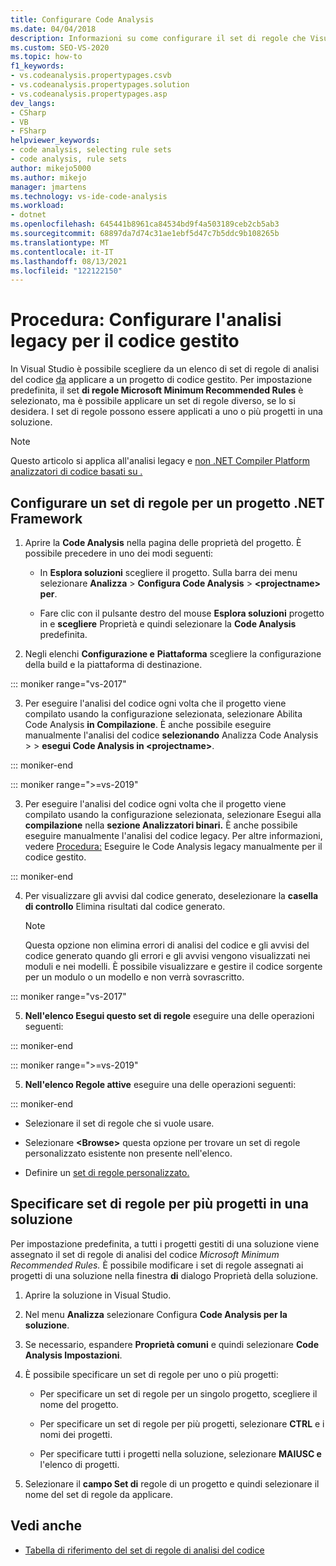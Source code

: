 ```yaml
---
title: Configurare Code Analysis
ms.date: 04/04/2018
description: Informazioni su come configurare il set di regole che Visual Studio'analisi del codice legacy. Vedere come applicare un set di regole a uno o più progetti in una soluzione.
ms.custom: SEO-VS-2020
ms.topic: how-to
f1_keywords:
- vs.codeanalysis.propertypages.csvb
- vs.codeanalysis.propertypages.solution
- vs.codeanalysis.propertypages.asp
dev_langs:
- CSharp
- VB
- FSharp
helpviewer_keywords:
- code analysis, selecting rule sets
- code analysis, rule sets
author: mikejo5000
ms.author: mikejo
manager: jmartens
ms.technology: vs-ide-code-analysis
ms.workload:
- dotnet
ms.openlocfilehash: 645441b8961ca84534bd9f4a503189ceb2cb5ab3
ms.sourcegitcommit: 68897da7d74c31ae1ebf5d47c7b5ddc9b108265b
ms.translationtype: MT
ms.contentlocale: it-IT
ms.lasthandoff: 08/13/2021
ms.locfileid: "122122150"
---
```

# <a name="how-to-configure-legacy-analysis-for-managed-code"></a>Procedura: Configurare l'analisi legacy per il codice gestito

In Visual Studio è possibile scegliere da un elenco di set di regole di analisi del codice [da](../code-quality/rule-set-reference.md) applicare a un progetto di codice gestito. Per impostazione predefinita, il set **di regole Microsoft Minimum Recommended Rules** è selezionato, ma è possibile applicare un set di regole diverso, se lo si desidera. I set di regole possono essere applicati a uno o più progetti in una soluzione.

> [!NOTE]
> Questo articolo si applica all'analisi legacy e [non .NET Compiler Platform analizzatori di codice basati su .](use-roslyn-analyzers.md)

## <a name="configure-a-rule-set-for-a-net-framework-project"></a>Configurare un set di regole per un progetto .NET Framework

1. Aprire la **Code Analysis** nella pagina delle proprietà del progetto. È possibile precedere in uno dei modi seguenti:

   - In **Esplora soluzioni** scegliere il progetto. Sulla barra dei menu selezionare **Analizza**  >  **Configura Code Analysis**  >  **\<projectname> per**.

   - Fare clic con il pulsante destro del mouse **Esplora soluzioni** progetto in e **scegliere** Proprietà e quindi selezionare la **Code Analysis** predefinita.

2. Negli elenchi **Configurazione e** **Piattaforma** scegliere la configurazione della build e la piattaforma di destinazione.

::: moniker range="vs-2017"

3. Per eseguire l'analisi del codice ogni volta che il progetto viene compilato usando la configurazione selezionata, selezionare Abilita Code Analysis **in Compilazione**. È anche possibile eseguire manualmente l'analisi del codice **selezionando** Analizza Code Analysis  >    >  **esegui Code Analysis in \<projectname>**.

::: moniker-end

::: moniker range=">=vs-2019"

3. Per eseguire l'analisi del codice ogni volta che il progetto viene compilato usando la configurazione selezionata, selezionare Esegui alla **compilazione** nella **sezione Analizzatori binari.** È anche possibile eseguire manualmente l'analisi del codice legacy. Per altre informazioni, vedere [Procedura:](how-to-run-legacy-code-analysis-manually-for-managed-code.md) Eseguire le Code Analysis legacy manualmente per il codice gestito.

::: moniker-end

4. Per visualizzare gli avvisi dal codice generato, deselezionare la **casella di controllo** Elimina risultati dal codice generato.

    > [!NOTE]
    > Questa opzione non elimina errori di analisi del codice e gli avvisi del codice generato quando gli errori e gli avvisi vengono visualizzati nei moduli e nei modelli. È possibile visualizzare e gestire il codice sorgente per un modulo o un modello e non verrà sovrascritto.

::: moniker range="vs-2017"

5. **Nell'elenco Esegui questo set di regole** eseguire una delle operazioni seguenti:

::: moniker-end

::: moniker range=">=vs-2019"

5. **Nell'elenco Regole attive** eseguire una delle operazioni seguenti:

::: moniker-end

   - Selezionare il set di regole che si vuole usare.

   - Selezionare **\<Browse>** questa opzione per trovare un set di regole personalizzato esistente non presente nell'elenco.

   - Definire un [set di regole personalizzato.](../code-quality/how-to-create-a-custom-rule-set.md)

## <a name="specify-rule-sets-for-multiple-projects-in-a-solution"></a>Specificare set di regole per più progetti in una soluzione

Per impostazione predefinita, a tutti i progetti gestiti di una soluzione viene assegnato il set di regole di analisi del codice *Microsoft Minimum Recommended Rules.* È possibile modificare i set di regole assegnati ai progetti di una soluzione nella finestra **di** dialogo Proprietà della soluzione.

1. Aprire la soluzione in Visual Studio.

2. Nel menu **Analizza** selezionare Configura **Code Analysis per la soluzione**.

3. Se necessario, espandere **Proprietà comuni** e quindi selezionare **Code Analysis Impostazioni**.

4. È possibile specificare un set di regole per uno o più progetti:

    - Per specificare un set di regole per un singolo progetto, scegliere il nome del progetto.

    - Per specificare un set di regole per più progetti, selezionare **CTRL** e i nomi dei progetti.

    - Per specificare tutti i progetti nella soluzione, selezionare **MAIUSC e** l'elenco di progetti.

5. Selezionare il **campo Set di** regole di un progetto e quindi selezionare il nome del set di regole da applicare.

## <a name="see-also"></a>Vedi anche

- [Tabella di riferimento del set di regole di analisi del codice](../code-quality/rule-set-reference.md)
